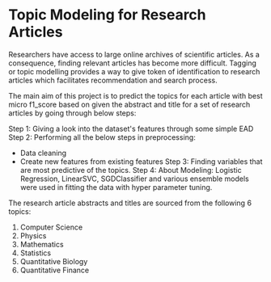 # Topic Modeling for Research Articles

Researchers have access to large online archives of scientific articles. As a consequence, finding relevant articles has become more difficult. Tagging or topic modelling provides 
a way to give token of identification to research articles which facilitates recommendation and search process.

The main aim of this project is to predict the topics for each article with best micro f1_score based on given the abstract and title for a set of research articles by going through below steps:

Step 1: Giving a look into the dataset's features through some simple EAD
Step 2: Performing all the below steps in preprocessing:
* Data cleaning
* Create new features from existing features
Step 3: Finding variables that are most predictive of the topics.
Step 4: About Modeling: Logistic Regression, LinearSVC, SGDClassifier and various ensemble models were used in fitting the data with hyper parameter tuning.

The research article abstracts and titles are sourced from the following 6 topics: 
1. Computer Science
2. Physics
3. Mathematics
4. Statistics
5. Quantitative Biology
6. Quantitative Finance

